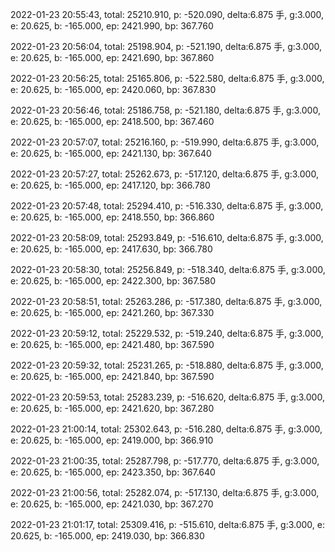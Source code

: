 2022-01-23 20:55:43, total: 25210.910, p: -520.090, delta:6.875 手, g:3.000, e: 20.625, b: -165.000, ep: 2421.990, bp: 367.760

2022-01-23 20:56:04, total: 25198.904, p: -521.190, delta:6.875 手, g:3.000, e: 20.625, b: -165.000, ep: 2421.690, bp: 367.860

2022-01-23 20:56:25, total: 25165.806, p: -522.580, delta:6.875 手, g:3.000, e: 20.625, b: -165.000, ep: 2420.060, bp: 367.830

2022-01-23 20:56:46, total: 25186.758, p: -521.180, delta:6.875 手, g:3.000, e: 20.625, b: -165.000, ep: 2418.500, bp: 367.460

2022-01-23 20:57:07, total: 25216.160, p: -519.990, delta:6.875 手, g:3.000, e: 20.625, b: -165.000, ep: 2421.130, bp: 367.640

2022-01-23 20:57:27, total: 25262.673, p: -517.120, delta:6.875 手, g:3.000, e: 20.625, b: -165.000, ep: 2417.120, bp: 366.780

2022-01-23 20:57:48, total: 25294.410, p: -516.330, delta:6.875 手, g:3.000, e: 20.625, b: -165.000, ep: 2418.550, bp: 366.860

2022-01-23 20:58:09, total: 25293.849, p: -516.610, delta:6.875 手, g:3.000, e: 20.625, b: -165.000, ep: 2417.630, bp: 366.780

2022-01-23 20:58:30, total: 25256.849, p: -518.340, delta:6.875 手, g:3.000, e: 20.625, b: -165.000, ep: 2422.300, bp: 367.580

2022-01-23 20:58:51, total: 25263.286, p: -517.380, delta:6.875 手, g:3.000, e: 20.625, b: -165.000, ep: 2421.260, bp: 367.330

2022-01-23 20:59:12, total: 25229.532, p: -519.240, delta:6.875 手, g:3.000, e: 20.625, b: -165.000, ep: 2421.480, bp: 367.590

2022-01-23 20:59:32, total: 25231.265, p: -518.880, delta:6.875 手, g:3.000, e: 20.625, b: -165.000, ep: 2421.840, bp: 367.590

2022-01-23 20:59:53, total: 25283.239, p: -516.620, delta:6.875 手, g:3.000, e: 20.625, b: -165.000, ep: 2421.620, bp: 367.280

2022-01-23 21:00:14, total: 25302.643, p: -516.280, delta:6.875 手, g:3.000, e: 20.625, b: -165.000, ep: 2419.000, bp: 366.910

2022-01-23 21:00:35, total: 25287.798, p: -517.770, delta:6.875 手, g:3.000, e: 20.625, b: -165.000, ep: 2423.350, bp: 367.640

2022-01-23 21:00:56, total: 25282.074, p: -517.130, delta:6.875 手, g:3.000, e: 20.625, b: -165.000, ep: 2421.030, bp: 367.270

2022-01-23 21:01:17, total: 25309.416, p: -515.610, delta:6.875 手, g:3.000, e: 20.625, b: -165.000, ep: 2419.030, bp: 366.830